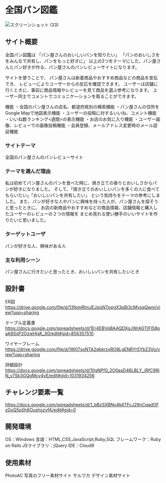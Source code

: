 # 全国パン図鑑

![スクリーンショット (33)](https://user-images.githubusercontent.com/88479722/143782862-94c88ac6-4823-4c10-ba09-70efa5dcf617.png)

## サイト概要
全国パン図鑑は
「パン屋さんのおいしいパンを知りたい」
「パンのおいしさををみんなで共有し、パンをもっと好きに」
以上の2つをテーマにした、パン屋さんとパン好きが作る、パン屋さんのパンレビューサイトになります。

サイトを使うことで、
パン屋さんは新着商品やおすすめ商品などの商品を宣伝でき、
レビューによりユーザーからの反応を確認できます。
ユーザーは店舗に行くときに、事前に商品情報やレビューを見て商品を選ぶ参考になります。
ユーザー同士でコメントでコミュニケ―ションを取ることができます。

機能
・全国のパン屋さんの店名、都道府県別の検索機能
・パン屋さんの住所をGoogle Mapで地図表示機能
・ユーザーの投稿に対するいいね、コメント機能
・いいね数ランキング<週間>の表示機能
・お店のお気に入り機能
・ユーザー画像、レビューでの画像投稿機能
・会員登録、メールアドレス変更時のメール認証機能

### サイトテーマ
全国のパン屋さんのパンレビューサイト

### テーマを選んだ理由
私は初めてパン屋さんのパンを食べた時に、焼き立ての香りとおいしさからパンが好きになりました。
そして、「焼き立てのおいしいパンを多くの人に食べてもらいたい」「おいしいパンを共有したい」
という気持ちをテーマの参考にしました。
また、パンが好きな人やパンに興味を持った人が、パン屋さんを探そうと思ったときに、
お店の新商品やおすすめなどの商品情報、店舗情報と購入したユーザーのレビューの２つの情報を
まとめ見れる使い勝手のいいサイトを作りたいと思いました。

### ターゲットユーザ
パンが好きな人、興味がある人

### 主な利用シーン
パン屋さんに行きたいと思ったとき、おいしいパンを共有したいとき

## 設計書
ER図
https://drive.google.com/file/d/13fpmRlmJEJsjsNTppgX3pBi3cMysqQwm/view?usp=sharing

テーブル定義書
https://docs.google.com/spreadsheets/d/1Er4EBVqBAAQDXgJWrAGTIFlS8paA8SsP2OzwHjsK_X0/edit#gid=856357510

ワイヤーフレーム
https://drive.google.com/file/d/1W07xoNTA2qbkrzxRO8LgENRYr5Yb23Vo/view?usp=sharing

詳細設計
https://docs.google.com/spreadsheets/d/10gNPf0_2O0asD46LBLY_jRfC9RjN_v7Sk3GQgMcv4vE/edit#gid=1031934256

## チャレンジ要素一覧
https://docs.google.com/spreadsheets/d/1_bBzSXBNo4k4TFcJ29nCqadOFzGxQ5p0h6OushszvfA/edit#gid=0

## 開発環境
 OS：Windows
言語：HTML,CSS,JavaScript,Ruby,SQL
フレームワーク：Ruby on Rails
JSライブラリ：jQuery
IDE：Cloud9

## 使用素材
PhotoAC 写真のフリー素材サイト
サルワカ デザイン素材サイト
